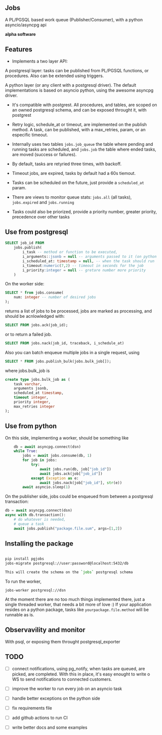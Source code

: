 ## Jobs

A PL/PGSQL based work queue (Publisher/Consumer),
with a python asyncio/asyncpg api

**alpha software**

## Features

- Implements a two layer API:

A postgresql layer: tasks can be published from PL/PGSQL functions,
or procedures. Also can be extended using triggers.

A python layer (or any client with a postgresql driver). The default
implementations is based on asyncio python, using the awesome
asyncpg driver.

- It's compatible with postgrest. All procedures, and tables, are scoped
  on an owned postgresql schema, and can be exposed throught it, with postgrest

- Retry logic, schedule_at or timeout, are implemented on the
  publish method. A task, can be published, with a max_retries, param,
  or an especific timeout.

- Internally uses two tables `jobs.job_queue` the table where pending and
  running tasks are scheduled, and `jobs.job` the table where ended tasks,
  are moved (success or failures).

- By default, tasks are retyried three times, with backoff.

- Timeout jobs, are expired, tasks by default had a 60s tiemout.

- Tasks can be scheduled on the future, just provide a `scheduled_at` param.

- There are views to monitor queue stats: `jobs.all` (all tasks),
  `jobs.expired` and `jobs.running`

- Tasks could also be priorized, provide a priority number, greater priority,
  precedence over other tasks

## Use from postgresql

```sql
SELECT job_id FROM
    jobs.publish(
        i_task -- method or function to be executed,
        i_arguments::jsonb = null -- arguments passed to it (on python {args:[], kwargs:{}}),
        i_scheduled_at: timestamp = null, -- when the task should run
        i_timeout:numeric(7,2) -- timeout in seconds for the job
        i_priority:integer = null -- gretare number more priority
    )
```

On the worker side:

```sql
SELECT * from jobs.consume(
    num: integer -- number of desired jobs
);
```

returns a list of jobs to be processed, jobs are marked as processing,
and should be acnlowledged with:

```sql
SELECT FROM jobs.ack(job_id);
```

or to return a failed job.

```sql
SELECT FROM jobs.nack(job_id, traceback, i_schedule_at)
```

Also you can batch enqueue multiple jobs in a single request, using

```sql
SELECT * FROM jobs.publish_bulk(jobs.bulk_job[]);
```

where jobs.bulk_job is

```sql
create type jobs.bulk_job as (
    task varchar,
    arguments jsonb,
    scheduled_at timestamp,
    timeout integer,
    priority integer,
    max_retries integer
);
```

## Use from python

On this side, implementing a worker, should be something like

```python
    db = await asyncpg.connect(dsn)
    while True:
        jobs = await jobs.consume(db, 1)
        for job in jobs:
            try:
                await jobs.run(db, job["job_id"])
                await jobs.ack(job["job_id"])
            except Exception as e:
                await jobs.nack(job["job_id"], str(e))
        await asyncio.sleep(1)
```

On the publisher side, jobs could be enqueued from between a
postgresql transaction:

```python
db = await asyncpg.connect(dsn)
async with db.transaction():
    # do whatever is needed,
    # queue a task
    await jobs.publish("package.file.sum", args=[1,2])
```

## Installing the package

```bash

pip install pgjobs
jobs-migrate postgresql://user:password@localhost:5432/db

This will create the schema on the `jobs` postgresql schema

```

To run the worker,

```
jobs-worker postgresql://dsn
```

At the moment there are no too much things implemented there,
just a single threaded worker, that needs a bit more of love :)
If your application resides on a python package,
tasks like `yourpackage.file.method` will be runnable as is.

## Observavility and monitor

With psql, or exposing them throught postgresql_exporter

## TODO

- [ ] connect notifications, using pg_notify, when tasks are queued,
      are picked, are completed. With this in place, it's easy
      enought to write o WS to send notifications to connected customers.

- [ ] improve the worker to run every job on an asyncio task

- [ ] handle better exceptions on the python side

- [ ] fix requirements file

- [ ] add github actions to run CI

- [ ] write better docs and some examples
